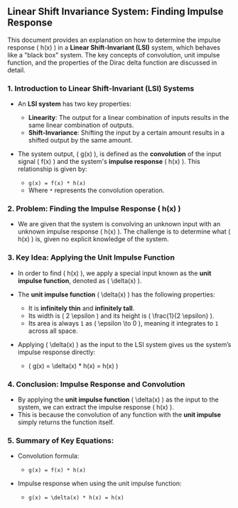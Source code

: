 ## Linear Shift Invariance System: Finding Impulse Response

This document provides an explanation on how to determine the impulse response \( h(x) \) in a **Linear Shift-Invariant (LSI)** system, which behaves like a "black box" system. The key concepts of convolution, unit impulse function, and the properties of the Dirac delta function are discussed in detail.

### 1. Introduction to Linear Shift-Invariant (LSI) Systems
- An **LSI system** has two key properties:
  - **Linearity**: The output for a linear combination of inputs results in the same linear combination of outputs.
  - **Shift-Invariance**: Shifting the input by a certain amount results in a shifted output by the same amount.

- The system output, \( g(x) \), is defined as the **convolution** of the input signal \( f(x) \) and the system's **impulse response** \( h(x) \). This relationship is given by:
  - `g(x) = f(x) * h(x)`
  - Where `*` represents the convolution operation.
  
### 2. Problem: Finding the Impulse Response \( h(x) \)
- We are given that the system is convolving an unknown input with an unknown impulse response \( h(x) \). The challenge is to determine what \( h(x) \) is, given no explicit knowledge of the system.

### 3. Key Idea: Applying the Unit Impulse Function
- In order to find \( h(x) \), we apply a special input known as the **unit impulse function**, denoted as \( \delta(x) \).
  
- The **unit impulse function** \( \delta(x) \) has the following properties:
  - It is **infinitely thin** and **infinitely tall**.
  - Its width is \( 2 \epsilon \) and its height is \( \frac{1}{2 \epsilon} \).
  - Its area is always `1` as \( \epsilon \to 0 \), meaning it integrates to `1` across all space.
  
- Applying \( \delta(x) \) as the input to the LSI system gives us the system’s impulse response directly:
  - \( g(x) = \delta(x) * h(x) = h(x) \)
  
### 4. Conclusion: Impulse Response and Convolution
- By applying the **unit impulse function** \( \delta(x) \) as the input to the system, we can extract the impulse response \( h(x) \).
- This is because the convolution of any function with the **unit impulse** simply returns the function itself.

### 5. Summary of Key Equations:
- Convolution formula:
  - `g(x) = f(x) * h(x)`
  
- Impulse response when using the unit impulse function:
  - `g(x) = \delta(x) * h(x) = h(x)`
